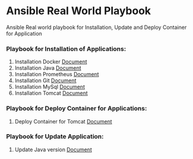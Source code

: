 # Ansible Real World Playbook
Ansible Real world playbook for Installation, Update and Deploy Container for Application

### Playbook for Installation of Applications:
1. Installation Docker [Document](./instl-docker.yml)
2. Installation Java [Document](./instl-docker.yml)
3. Installation Prometheus [Document](./instl-java-versions.yml)
4. Installation Git [Document](./instl-git.yml)
5. Installation MySql [Document](./instl-mysql.yml)
6. Installation Tomcat [Document](./instl-tomcat.yml)

### Playbook for Deploy Container for Applications:
1. Deploy Container for Tomcat [Document](./deploy-webapp-tomcat.yml)

### Playbook for Update Application:
1. Update Java version [Document](./update-java-versions.yml)
